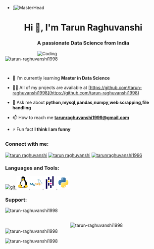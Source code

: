 - [![MasterHead](https://www.durham.ac.uk/media/durham-university/study/individual-course-and-cta-images/G5P223.png)
<h1 align="center">Hi 👋, I'm Tarun Raghuvanshi</h1>
<h3 align="center">A passionate Data Science from India</h3>
<img align="right" alt="Coding" width="400" src="https://miro.medium.com/v2/resize:fit:1400/1*hDilZZSL-GIQFDFyf_Nb9g.png">

<p align="left"> <img src="https://komarev.com/ghpvc/?username=tarun-raghuvanshi1998&label=Profile%20views&color=0e75b6&style=flat" alt="tarun-raghuvanshi1998" /> </p>

<p align="left"> <a href="https://twitter.com/" target="blank"><img src="https://img.shields.io/twitter/follow/?logo=twitter&style=for-the-badge" alt="" /></a> </p>

- 🌱 I’m currently learning **Master in Data Science**

- 👨‍💻 All of my projects are available at [https://github.com/tarun-raghuvanshi1998](https://github.com/tarun-raghuvanshi1998)

- 💬 Ask me about **python,mysql,pandas,numpy,web scrapping,file handling**

- 📫 How to reach me **tarunraghuvanshi1999@gmail.com**

- ⚡ Fun fact **I think I am funny**

<h3 align="left">Connect with me:</h3>
<p align="left">
<a href="https://linkedin.com/in/tarun raghuvanshi" target="blank"><img align="center" src="https://raw.githubusercontent.com/rahuldkjain/github-profile-readme-generator/master/src/images/icons/Social/linked-in-alt.svg" alt="tarun raghuvanshi" height="30" width="40" /></a>
<a href="https://fb.com/tarun raghuvanshi" target="blank"><img align="center" src="https://raw.githubusercontent.com/rahuldkjain/github-profile-readme-generator/master/src/images/icons/Social/facebook.svg" alt="tarun raghuvanshi" height="30" width="40" /></a>
<a href="https://instagram.com/tarunraghuvanshi1996" target="blank"><img align="center" src="https://raw.githubusercontent.com/rahuldkjain/github-profile-readme-generator/master/src/images/icons/Social/instagram.svg" alt="tarunraghuvanshi1996" height="30" width="40" /></a>
</p>

<h3 align="left">Languages and Tools:</h3>
<p align="left"> <a href="https://git-scm.com/" target="_blank" rel="noreferrer"> <img src="https://www.vectorlogo.zone/logos/git-scm/git-scm-icon.svg" alt="git" width="40" height="40"/> </a> <a href="https://www.linux.org/" target="_blank" rel="noreferrer"> <img src="https://raw.githubusercontent.com/devicons/devicon/master/icons/linux/linux-original.svg" alt="linux" width="40" height="40"/> </a> <a href="https://www.mysql.com/" target="_blank" rel="noreferrer"> <img src="https://raw.githubusercontent.com/devicons/devicon/master/icons/mysql/mysql-original-wordmark.svg" alt="mysql" width="40" height="40"/> </a> <a href="https://pandas.pydata.org/" target="_blank" rel="noreferrer"> <img src="https://raw.githubusercontent.com/devicons/devicon/2ae2a900d2f041da66e950e4d48052658d850630/icons/pandas/pandas-original.svg" alt="pandas" width="40" height="40"/> </a> <a href="https://www.python.org" target="_blank" rel="noreferrer"> <img src="https://raw.githubusercontent.com/devicons/devicon/master/icons/python/python-original.svg" alt="python" width="40" height="40"/> </a> </p>

<h3 align="left">Support:</h3>
<p><a href="https://www.buymeacoffee.com/tarun-raghuvanshi1998"> <img align="left" src="https://cdn.buymeacoffee.com/buttons/v2/default-yellow.png" height="50" width="210" alt="tarun-raghuvanshi1998" /></a></p><br><br>

<p><img align="left" src="https://github-readme-stats.vercel.app/api/top-langs?username=tarun-raghuvanshi1998&show_icons=true&locale=en&layout=compact" alt="tarun-raghuvanshi1998" /></p>

<p>&nbsp;<img align="center" src="https://github-readme-stats.vercel.app/api?username=tarun-raghuvanshi1998&show_icons=true&locale=en" alt="tarun-raghuvanshi1998" /></p>

<p><img align="center" src="https://github-readme-streak-stats.herokuapp.com/?user=tarun-raghuvanshi1998&" alt="tarun-raghuvanshi1998" /></p>


<!---
tarun-raghuvanshi1998/tarun-raghuvanshi1998 is a ✨ special ✨ repository because its `README.md` (this file) appears on your GitHub profile.
You can click the Preview link to take a look at your changes.
--->
